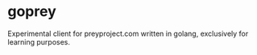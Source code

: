 # goprey
Experimental client for preyproject.com written in golang, exclusively for learning purposes.

